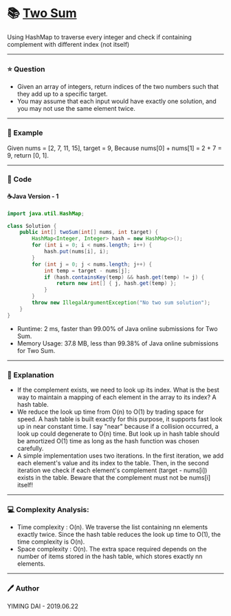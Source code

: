 # :books: [Two Sum](https://leetcode.com/problems/two-sum/)
Using HashMap to traverse every integer and check if containing complement with different index (not itself)

---

### :star: Question
- Given an array of integers, return indices of the two numbers such that they add up to a specific target.
- You may assume that each input would have exactly one solution, and you may not use the same element twice.

---

### :car: Example
Given nums = [2, 7, 11, 15], target = 9,
Because nums[0] + nums[1] = 2 + 7 = 9,
return [0, 1].

---

### :hammer: Code
#### :coffee:Java Version - 1
```java
import java.util.HashMap;

class Solution {
    public int[] twoSum(int[] nums, int target) {
        HashMap<Integer, Integer> hash = new HashMap<>();
        for (int i = 0; i < nums.length; i++) {
            hash.put(nums[i], i);
        }
        for (int j = 0; j < nums.length; j++) {
            int temp = target - nums[j];
            if (hash.containsKey(temp) && hash.get(temp) != j) {
                return new int[] { j, hash.get(temp) };
            }
        }
        throw new IllegalArgumentException("No two sum solution");
    }
}
```
- Runtime: 2 ms, faster than 99.00% of Java online submissions for Two Sum.
- Memory Usage: 37.8 MB, less than 99.38% of Java online submissions for Two Sum.

---

### :pencil: Explanation
- If the complement exists, we need to look up its index. What is the best way to maintain a mapping of each element in the array to its index? A hash table.
- We reduce the look up time from O(n) to O(1) by trading space for speed. A hash table is built exactly for this purpose, it supports fast look up in near constant time. I say "near" because if a collision occurred, a look up could degenerate to O(n) time. But look up in hash table should be amortized O(1) time as long as the hash function was chosen carefully.
- A simple implementation uses two iterations. In the first iteration, we add each element's value and its index to the table. Then, in the second iteration we check if each element's complement (target - nums[i]) exists in the table. Beware that the complement must not be nums[i] itself!

---

### :computer: Complexity Analysis:
- Time complexity : O(n). We traverse the list containing nn elements exactly twice. Since the hash table reduces the look up time to O(1), the time complexity is O(n).
- Space complexity : O(n). The extra space required depends on the number of items stored in the hash table, which stores exactly nn elements. 

---

### :pen: Author
YIMING DAI - 2019.06.22
